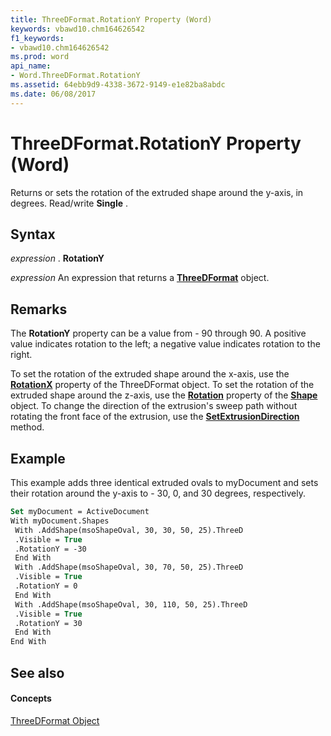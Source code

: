 ```yaml
---
title: ThreeDFormat.RotationY Property (Word)
keywords: vbawd10.chm164626542
f1_keywords:
- vbawd10.chm164626542
ms.prod: word
api_name:
- Word.ThreeDFormat.RotationY
ms.assetid: 64ebb9d9-4338-3672-9149-e1e82ba8abdc
ms.date: 06/08/2017
---
```



# ThreeDFormat.RotationY Property (Word)

Returns or sets the rotation of the extruded shape around the y-axis, in degrees. Read/write  **Single** .


## Syntax

 _expression_ . **RotationY**

 _expression_ An expression that returns a **[ThreeDFormat](Word.ThreeDFormat.md)** object.


## Remarks

The  **RotationY** property can be a value from - 90 through 90. A positive value indicates rotation to the left; a negative value indicates rotation to the right.

To set the rotation of the extruded shape around the x-axis, use the  **[RotationX](Word.ThreeDFormat.RotationX.md)** property of the ThreeDFormat object. To set the rotation of the extruded shape around the z-axis, use the **[Rotation](Word.Shape.Rotation.md)** property of the **[Shape](Word.Shape.md)** object. To change the direction of the extrusion's sweep path without rotating the front face of the extrusion, use the **[SetExtrusionDirection](Word.ThreeDFormat.SetExtrusionDirection.md)** method.


## Example

This example adds three identical extruded ovals to myDocument and sets their rotation around the y-axis to - 30, 0, and 30 degrees, respectively.


```vb
Set myDocument = ActiveDocument 
With myDocument.Shapes 
 With .AddShape(msoShapeOval, 30, 30, 50, 25).ThreeD 
 .Visible = True 
 .RotationY = -30 
 End With 
 With .AddShape(msoShapeOval, 30, 70, 50, 25).ThreeD 
 .Visible = True 
 .RotationY = 0 
 End With 
 With .AddShape(msoShapeOval, 30, 110, 50, 25).ThreeD 
 .Visible = True 
 .RotationY = 30 
 End With 
End With
```


## See also


#### Concepts


[ThreeDFormat Object](Word.ThreeDFormat.md)

